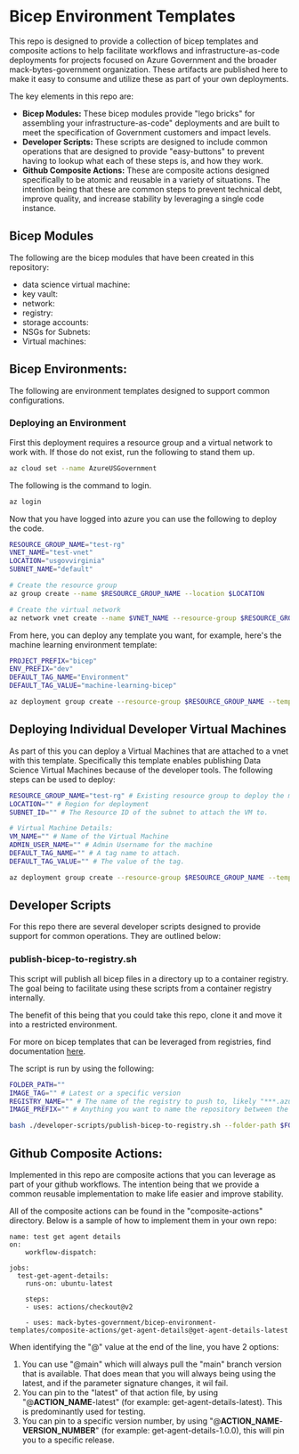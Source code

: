 # Bicep Environment Templates

This repo is designed to provide a collection of bicep templates and composite actions to help facilitate workflows and infrastructure-as-code deployments for projects focused on Azure Government and the broader mack-bytes-government organization.  These artifacts are published here to make it easy to consume and utilize these as part of your own deployments.  

The key elements in this repo are:

- **Bicep Modules:** These bicep modules provide "lego bricks" for assembling your infrastructure-as-code" deployments and are built to meet the specification of Government customers and impact levels.  
- **Developer Scripts:** These scripts are designed to include common operations that are designed to provide "easy-buttons" to prevent having to lookup what each of these steps is, and how they work.  
- **Github Composite Actions:** These are composite actions designed specifically to be atomic and reusable in a variety of situations.  The intention being that these are common steps to prevent technical debt, improve quality, and increase stability by leveraging a single code instance.  

## Bicep Modules

The following are the bicep modules that have been created in this repository:

- data science virtual machine: 
- key vault: 
- network:
- registry: 
- storage accounts:
- NSGs for Subnets: 
- Virtual machines: 

## Bicep Environments:

The following are environment templates designed to support common configurations.  

### Deploying an Environment

First this deployment requires a resource group and a virtual network to work with.  If those do not exist, run the following to stand them up.

```bash
az cloud set --name AzureUSGovernment
```
The following is the command to login.  
```bash
az login
```

Now that you have logged into azure you can use the following to deploy the code.  

```bash
RESOURCE_GROUP_NAME="test-rg"
VNET_NAME="test-vnet"
LOCATION="usgovvirginia"
SUBNET_NAME="default"

# Create the resource group
az group create --name $RESOURCE_GROUP_NAME --location $LOCATION

# Create the virtual network
az network vnet create --name $VNET_NAME --resource-group $RESOURCE_GROUP_NAME --subnet-name $SUBNET_NAME
```

From here, you can deploy any template you want, for example, here's the machine learning environment template:

```bash
PROJECT_PREFIX="bicep"
ENV_PREFIX="dev"
DEFAULT_TAG_NAME="Environment"
DEFAULT_TAG_VALUE="machine-learning-bicep"

az deployment group create --resource-group $RESOURCE_GROUP_NAME --template-file ./environments/basic.bicep --parameters project_prefix=$PROJECT_PREFIX env_prefix=$ENV_PREFIX location=$LOCATION existing_network_name=$VNET_NAME default_tag_name=$DEFAULT_TAG_NAME default_tag_value=$DEFAULT_TAG_VALUE
```

## Deploying Individual Developer Virtual Machines

As part of this you can deploy a Virtual Machines that are attached to a vnet with this template.  Specifically this template enables publishing Data Science Virtual Machines because of the developer tools. The following steps can be used to deploy:

```bash
RESOURCE_GROUP_NAME="test-rg" # Existing resource group to deploy the machine to.  
LOCATION="" # Region for deployment
SUBNET_ID="" # The Resource ID of the subnet to attach the VM to.

# Virtual Machine Details:
VM_NAME="" # Name of the Virtual Machine
ADMIN_USER_NAME="" # Admin Username for the machine
DEFAULT_TAG_NAME="" # A tag name to attach.
DEFAULT_TAG_VALUE="" # The value of the tag.

az deployment group create --resource-group $RESOURCE_GROUP_NAME --template-file ./modules/virtual-machine.bicep --parameters vm_name=$VM_NAME subnet_id=$SUBNET_ID data_science_vm_type=$MACHINE_TYPE admin_user_name=$ADMIN_USER_NAME default_tag_name=$DEFAULT_TAG_NAME default_tag_value=$DEFAULT_TAG_VALUE
```


## Developer Scripts

For this repo there are several developer scripts designed to provide support for common operations. They are outlined below:

### publish-bicep-to-registry.sh

This script will publish all bicep files in a directory up to a container registry.  The goal being to facilitate using these scripts from a container registry internally.  

The benefit of this being that you could take this repo, clone it and move it into a restricted environment.  

For more on bicep templates that can be leveraged from registries, find documentation [here](https://learn.microsoft.com/en-us/azure/azure-resource-manager/bicep/quickstart-private-module-registry?tabs=azure-cli).

The script is run by using the following:

```bash
FOLDER_PATH=""
IMAGE_TAG="" # Latest or a specific version
REGISTRY_NAME="" # The name of the registry to push to, likely "***.azurecr.us"
IMAGE_PREFIX="" # Anything you want to name the repository between the registry name and the file name.

bash ./developer-scripts/publish-bicep-to-registry.sh --folder-path $FOLDER_PATH --image-tag $IMAGE_TAG --registry-name $REGISTRY_NAME --image-prefix $IMAGE_PREFIX$
```

## Github Composite Actions:

Implemented in this repo are composite actions that you can leverage as part of your github workflows.  The intention being that we provide a common reusable implementation to make life easier and improve stability.  

All of the composite actions can be found in the "composite-actions" directory.  Below is a sample of how to implement them in your own repo:

```
name: test get agent details
on: 
    workflow-dispatch:

jobs:
  test-get-agent-details:
    runs-on: ubuntu-latest

    steps:
    - uses: actions/checkout@v2

    - uses: mack-bytes-government/bicep-environment-templates/composite-actions/get-agent-details@get-agent-details-latest
```

When identifying the "@" value at the end of the line, you have 2 options:

1. You can use "@main" which will always pull the "main" branch version that is available.  That does mean that you will always being using the latest, and if the parameter signature changes, it wil fail.  
2. You can pin to the "latest" of that action file, by using "@__ACTION_NAME__-latest" (for example: get-agent-details-latest).  This is predominantly used for testing.  
3. You can pin to a specific version number, by using "@__ACTION_NAME__-__VERSION_NUMBER__" (for example: get-agent-details-1.0.0), this will pin you to a specific release.  